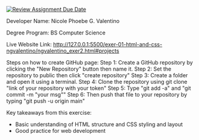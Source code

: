 [![Review Assignment Due Date](https://classroom.github.com/assets/deadline-readme-button-22041afd0340ce965d47ae6ef1cefeee28c7c493a6346c4f15d667ab976d596c.svg)](https://classroom.github.com/a/hMVHYWFS)

Developer Name: Nicole Phoebe G. Valentino

Degree Program: BS Computer Science

Live Website Link: http://127.0.0.1:5500/exer-01-html-and-css-ngvalentino/ngvalentino_exer2.html#projects

Steps on how to create GitHub page:
    Step 1: Create a GitHub repository by clicking the "New Repository" button then name it.
    Step 2: Set the repository to public then click "create repository"
    Step 3: Create a folder and open it using a terminal.
    Step 4: Clone the repository using git clone "link of your repository with your token"
    Step 5: Type "git add -a" and "git commit -m "your msg""
    Step 6: Then push that file to your repository by typing "git push -u origin main"

Key takeaways from this exercise:
- Basic understanding of HTML structure and CSS styling and layout
- Good practice for web development
